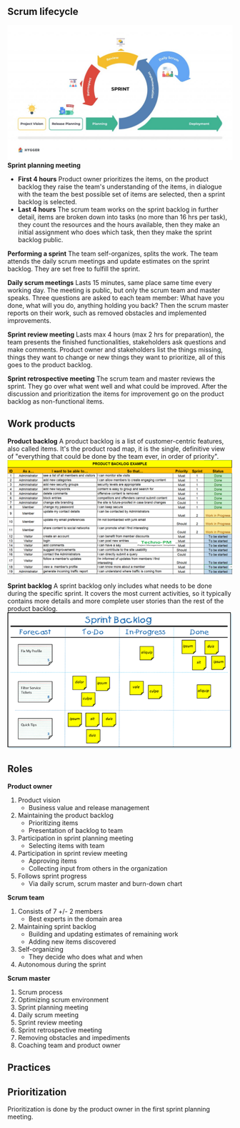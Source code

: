 ## Scrum lifecycle
![](Pasted%20image%2020220619205659.png)
**Sprint planning meeting**
- **First 4 hours**
Product owner prioritizes the items, on the product backlog they raise the team's understanding of the items, in dialogue with the team the best possible set of items are selected, then a sprint backlog is selected.
- **Last 4 hours**
The scrum team works on the sprint backlog in further detail, items are broken down into tasks (no more than 16 hrs per task), they count the resources and the hours available, then they make an initial assignment who does which task, then they make the sprint backlog public.

**Performing a sprint**
The team self-organizes, splits the work. The team attends the daily scrum meetings and update estimates on the sprint backlog. They are set free to fulfill the sprint.

**Daily scrum meetings**
Lasts 15 minutes, same place same time every working day. The meeting is public, but only the scrum team and master speaks. Three questions are asked to each team member: What have you done, what will you do, anything holding you back? Then the scrum master reports on their work, such as removed obstacles and implemented improvements.

**Sprint review meeting**
Lasts max 4 hours (max 2 hrs for preparation), the team presents the finished functionalities, stakeholders ask questions and make comments. Product owner and stakeholders list the things missing, things they want to change or new things they want to prioritize, all of this goes to the product backlog.

**Sprint retrospective meeting**
The scrum team and master reviews the sprint. They go over what went well and what could be improved. After the discussion and prioritization the items for improvement go on the product backlog as non-functional items.

## Work products
**Product backlog**
A product backlog is a list of customer-centric features, also called items. It's the product road map, it is the single, definitive view of "everything that could be done by the team ever, in order of priority".
![](Pasted%20image%2020220619205750.png)

**Sprint backlog**
A sprint backlog only includes what needs to be done during the specific sprint. It covers the most current activities, so it typically contains more details and more complete user stories than the rest of the product backlog.
![](Pasted%20image%2020220619205834.png)

## Roles
**Product owner**
1. Product vision
	- Business value and release management
2. Maintaining the product backlog
	- Prioritizing items
	- Presentation of backlog to team
3. Participation in sprint planning meeting
	- Selecting items with team
4. Participation in sprint review meeting
	- Approving items
	- Collecting input from others in the organization
5. Follows sprint progress
	- Via daily scrum, scrum master and burn-down chart

**Scrum team**
1. Consists of 7 +/- 2 members
	 - Best experts in the domain area
2. Maintaining sprint backlog
	- Building and updating estimates of remaining work
	- Adding new items discovered
3. Self-organizing
	- They decide who does what and when
4. Autonomous during the sprint

**Scrum master**
1. Scrum process
2. Optimizing scrum environment
3. Sprint planning meeting
4. Daily scrum meeting
5. Sprint review meeting
6. Sprint retrospective meeting
7. Removing obstacles and impediments
8. Coaching team and product owner

## Practices


## Prioritization
Prioritization is done by the product owner in the first sprint planning meeting.